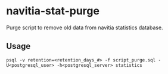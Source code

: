 # navitia-stat-purge

Purge script to remove old data from navitia statistics database.

## Usage

```
psql -v retention=<retention_days_#> -f script_purge.sql -U<postgresql_user> -h<postgresql_server> statistics
```
